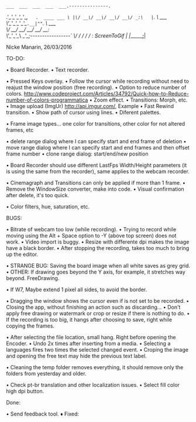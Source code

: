 ﻿    ___  ___  ___  ___  ___.---------------.
  .'\__\'\__\'\__\'\__\'\__,`   .  ____ ___ \
  |\/ __\/ __\/ __\/ __\/ _:\   |`.  \  \___ \
   \\'\__\'\__\'\__\'\__\'\_`.__|""`. \  \___ \
    \\/ __\/ __\/ __\/ __\/ __:                \
     \\'\__\'\__\'\__\ \__\'\_;-----------------`
      \\/   \/   \/   \/   \/ :   ScreenToGif   |
       \|______________________;________________|

Nicke Manarin, 26/03/2016

TO-DO:

• Board Recorder.
• Text recorder.

• Pressed Keys overlay.
• Follow the cursor while recording without need to reajust the window position (free recording).
• Option to reduce number of colors.  http://www.codeproject.com/Articles/34792/Quick-how-to-Reduce-number-of-colors-programmatica
• Zoom effect.
• Transitions: Morph, etc.
• Image upload (ImgUr)  http://api.imgur.com/, Example 
• Fast Rewind transition.
• Show path of cursor using lines.
• Diferent palettes.

• Frame image types... one color for transitions, other color for not altered frames, etc

• delete range dialog where I can specify start and end frame of deletion
• move range dialog where I can specify start and end frames and then offset frame number
• clone range dialog: start/end/new position

• Board Recorder should use different LastFps Width/Height parameters (it is using the same from the recorder), same applies to the webcam recorder.

• Cinemagraph and Transitions can only be applied if more than 1 frame.
• Remove the WindowSize converter, make into code.
• Visual confirmation after delete, it's too quick.

• Color filters, hue, saturation, etc.

BUGS:

• Bitrate of webcam too low (while recording).
• Trying to record while moving using the Alt + Space option to -Y (above top screen) does not work.
• Video import is buggy.
• Resize with differente dpi makes the image have a black border.
• After stopping the recording, takes too much to bring up the editor.

• STRANGE BUG: Saving the board image when all white saves as grey grid.
• OTHER: If drawing goes beyond the Y axis, for example, it stretches way beyond. FreeDrawing.

• If W7, Maybe extend 1 pixel all sides, to avoid the border.

• Dragging the window shows the cursor even if is not set to be recorded. 
• Closing the app, without finishing an action such as discarding...
• Don't apply free drawing or watermark or crop or resize if there is nothing to do.
• If the recording is too big, it hangs after choosing to save, right while copying the frames.

• After selecting the file location, small hang. Right before opening the Encoder.
• Undo 2x times after inserting from a media.
• Selecting a languages fires two times the selected changed event.
• Croping the image and opening the free text may hide the previous text label.

• Cleaning the temp folder removes everything, it should remove only the folders from yesterday and older.

• Check pt-br translation and other localization issues.
• Select fill color high dpi button.
 
 Done:
 
 • Send feedback tool.
 ♦ Fixed: